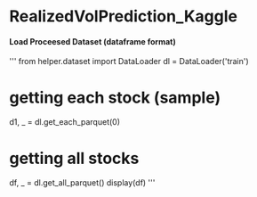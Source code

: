# RealizedVolPrediction_Kaggle

#### Load Proceesed Dataset (dataframe format)
'''
from helper.dataset import DataLoader
dl = DataLoader('train')

# getting each stock (sample)
d1, _ = dl.get_each_parquet(0) 

# getting all stocks
df, _ = dl.get_all_parquet()
display(df)
'''

